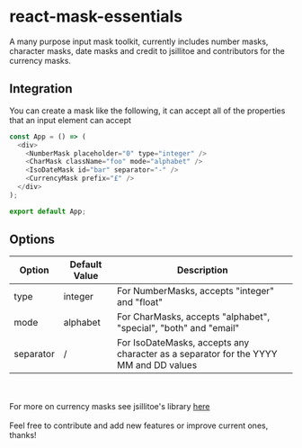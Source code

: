 # react-mask-essentials

A many purpose input mask toolkit, currently includes number masks, character masks, date masks and credit to jsillitoe and contributors for the currency masks.

## Integration

You can create a mask like the following, it can accept all of the properties that an input element can accept

```javascript
const App = () => (
  <div>
    <NumberMask placeholder="0" type="integer" />
    <CharMask className="foo" mode="alphabet" />
    <IsoDateMask id="bar" separator="-" />
    <CurrencyMask prefix="£" />
  </div>
);

export default App;
```


## Options

Option            | Default Value | Description
----------------- | ------------- | -----------------------------------------------------------------------------
type              | integer       | For NumberMasks, accepts "integer" and "float"
mode              | alphabet      | For CharMasks, accepts "alphabet", "special", "both" and "email"
separator         | /             | For IsoDateMasks, accepts any character as a separator for the YYYY MM and DD values

<br /><br />
For more on currency masks see jsillitoe's library <a href="https://github.com/jsillitoe/react-currency-input/">here</a>
<br /><br />
Feel free to contribute and add new features or improve current ones, thanks!
